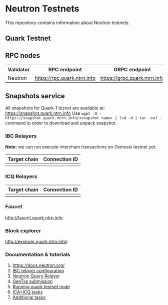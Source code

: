 # Neutron Testnets

This repository contains information about Neutron testnets.

## Quark Testnet

## RPC nodes

| Validator | RPC endpoint                | GRPC endpoint                | REST endpoint                |
|-----------|-----------------------------|------------------------------|------------------------------|
| Neutron   | https://rpc.quark.ntrn.info | https://grpc.quark.ntrn.info | https://rest.quark.ntrn.info |

## Snapshots service

All snapshots for Quark-1 tesnet are available at: https://snapshot.quark.ntrn.info
Use `wget -O - https://snapshot.quark.ntrn.info/<snapshot name> | lz4 -d | tar -xvf -` command in order to download and unpack snapshot.


### IBC Relayers

**Note:** we can not execute interchain transactions on Osmosis testnet yet.

| Target chain                  | Connection ID |
|-------------------------------|---------------|
|                               |               |


### ICQ Relayers

| Target chain          | Connection ID |
|-----------------------|---------------|
|                       |               |


### Faucet

http://faucet.quark.ntrn.info


### Block explorer

http://explorer.quark.ntrn.info)


### Documentation & tutorials

1. https://docs.neutron.org/
2. [IBC relayer configuration](./ibc-relayer/instruction.md)
3. [Neutron Query Relayer](./icq-relayer/README.md)
4. [GenTxs submission](./quark/README.md)
5. [Running quark testnet node](./quark/RUNNING.md)
6. [ICA+ICQ tasks](./testcases/ICA%2BICQ.md)
7. [Additional tasks](./testcases/Additional%20tasks.md)
